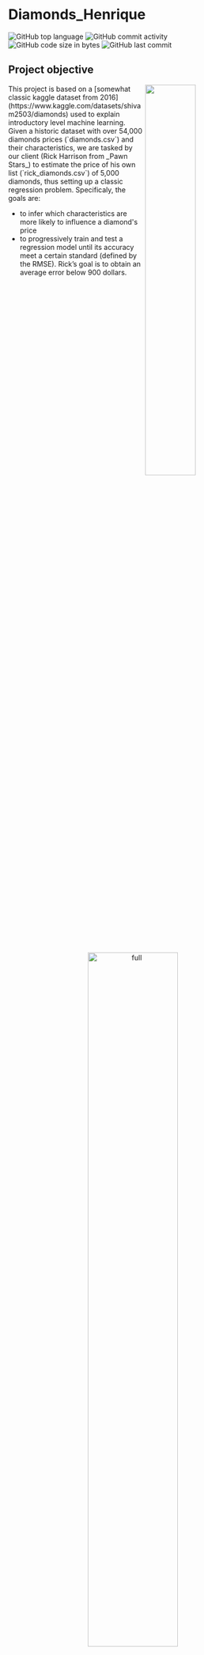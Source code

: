 # Diamonds_Henrique

![GitHub top language](https://img.shields.io/github/languages/top/hbatistuzzo/Diamonds_Henrique)
![GitHub commit activity](https://img.shields.io/github/commit-activity/m/hbatistuzzo/Diamonds_Henrique)
![GitHub code size in bytes](https://img.shields.io/github/languages/code-size/hbatistuzzo/Diamonds_Henrique)
![GitHub last commit](https://img.shields.io/github/last-commit/hbatistuzzo/Diamonds_Henrique)

## Project objective

<img src="images/diamonds.jpg" align="right" width="45%"/>
This project is based on a [somewhat classic kaggle dataset from 2016](https://www.kaggle.com/datasets/shivam2503/diamonds) used to explain introductory level machine learning.
Given a historic dataset with over 54,000 diamonds prices (`diamonds.csv`) and their characteristics, we are tasked by our client (Rick Harrison from _Pawn Stars_) to estimate the price of his own list (`rick_diamonds.csv`)
of 5,000 diamonds, thus setting up a classic regression problem. Specificaly, the goals are:


- to infer which characteristics are more likely to influence a diamond's price
- to progressively train and test a regression model until its accuracy meet a certain standard (defined by the RMSE). Rick’s goal is to obtain an average error below 900 dollars.


<p align="center"><img src="images/challenge_objectives.png" alt="full"  width="60%"></p>

---

## Technologies
- Python 3.8.3
	- Pandas 1.4.4
	- Numpy 1.20.3
	- Pycaret 2.3.10
	- Seaborn 0.11.2
	- Matplotlib 3.5.3
	- SQLAlchemy 1.4.42
	- Scikit-learn 1.1

---

## Dataset Description and Inspection:

The list of diamonds contains the following information:

- carat (0.2-5.01): The carat is the diamond’s physical weight measured in metric carats. One carat equals 0.20 gram and is subdivided into 100 points.
- cut (Fair, Good, Very Good, Premium, Ideal): The quality of the cut. The more precise the diamond is cut, the more captivating the diamond is to the eye thus of high grade.
- color (from J (worst) to D (best)): The colour of gem-quality diamonds occurs in many hues. In the range from colourless to light yellow or light brown. Colourless diamonds are the rarest. Other natural colours (blue, red, pink for example) are known as "fancy,” and their colour grading is different than from white colorless diamonds.
- clarity (I1 (worst), SI2, SI1, VS2, VS1, VVS2, VVS1, IF (best)): Diamonds can have internal characteristics known as inclusions or external characteristics known as blemishes. Diamonds without inclusions or blemishes are rare; however, most characteristics can only be seen with magnification.
- depth (43-79): It is the total depth percentage which equals to z / mean(x, y) = 2 * z / (x + y). The depth of the diamond is its height (in millimetres) measured from the culet (bottom tip) to the table (flat, top surface) as referred in the labelled diagram above.
- table (43-95): It is the width of the top of the diamond relative to widest point. It gives diamond stunning fire and brilliance by reflecting lights to all directions which when seen by an observer, seems lustrous.
- price ($326 - $18826): It is the price of the diamond in US dollars. It is our very target column in the dataset.
- x (0 - 10.74): Length of the diamond (in mm)
- y (0 - 58.9): Width of the diamond (in mm)
- z (0 - 31.8): Depth of the diamond (in mm)

<p align="center"><img src="images/diamonds.jfif" alt="fuller"  width="60%"></p>

- The dataset itself doesn't need any cleaning other than the removal of a few lines where dimensions (y or x) are set to zero, which is physically impossible.
- diamonds.describe yields an univariate analysis for statistical description:

|       |        carat |        depth |        table |        price |            x |            y |            z |
|------:|-------------:|-------------:|-------------:|-------------:|-------------:|-------------:|-------------:|
| count | 48940.000000 | 48940.000000 | 48940.000000 | 48940.000000 | 48940.000000 | 48940.000000 | 48940.000000 |
|  mean |     0.797817 |    61.751931 |    57.451161 |  3934.409644 |     5.730712 |     5.734333 |     3.538648 |
|   std |     0.474126 |     1.430026 |     2.233450 |  3989.333861 |     1.121920 |     1.145344 |     0.706817 |
|   min |     0.200000 |    43.000000 |    43.000000 |   326.000000 |     0.000000 |     0.000000 |     0.000000 |
|   25% |     0.400000 |    61.000000 |    56.000000 |   949.000000 |     4.710000 |     4.720000 |     2.910000 |
|   50% |     0.700000 |    61.800000 |    57.000000 |  2401.000000 |     5.690000 |     5.710000 |     3.520000 |
|   75% |     1.040000 |    62.500000 |    59.000000 |  5331.250000 |     6.540000 |     6.540000 |     4.040000 |
|   max |     5.010000 |    79.000000 |    95.000000 | 18823.000000 |    10.740000 |    58.900000 |    31.800000 |

---

## Exploring each of the attributes:

### Price

- "Price", as expected, is skewed. There are few diamonds which are worth too much and a lot of diamonds with reasonably small prices.

<p align="center"><img src="images/prices.png" alt="prices"  width="100%"></p>

### Cuts

- Most of the diamonds have **Ideal Cuts** with a ratio of **39.95%** followed by **Premium Cuts** and **Very Good Cuts**
<p align="center"><img src="images/cuts.png" alt="cut"  width="100%"></p>

-In absolute values, we get:

<p align="center"><img src="images/cuts_abs.png" alt="cut"  width="100%"></p>

#### Price distribution of diamond cuts:

<p align="center"><img src="images/cut_prices.png" alt="cuts"  width="100%"></p>

- diamonds with **Ideal Cut** costs between **$326** and **$2500**
- diamonds with **Premium Cut** costs between **$326** and **$5000**
- diamonds with **Very Good Cut** costs between **$336** and **$4800**
- diamonds with **Good Cut** costs between **$327** and **$4700**
- diamonds with **Fair Cut** costs between **$337** and **$5000**


#### Colors

- Most of the diamonds have **G** color with a ratio of **20.93%** followed by **E** and **F**
- Only a few have **J** (worst) color with a ratio of **5.21%**.

<p align="center"><img src="images/color.png" alt="color"  width="100%"></p>

-In absolute values, we get:

<p align="center"><img src="images/color_abs.png" alt="colors"  width="100%"></p>

#### Cuts

---

- Bivariate Analysis: let's analyze the correlation matrix between the variables:

<p align="center">

|       |    carat |     depth |     table |     price |         x |         y |        z |
|------:|---------:|----------:|----------:|----------:|----------:|----------:|---------:|
| carat | 1.000000 |  0.027074 |  0.181688 |  0.922186 |  0.975152 |  0.949687 | 0.951824 |
| depth | 0.027074 |  1.000000 | -0.297123 | -0.012037 | -0.025858 | -0.029903 | 0.094344 |
| table | 0.181688 | -0.297123 |  1.000000 |  0.127832 |  0.195367 |  0.183362 | 0.150646 |
| price | 0.922186 | -0.012037 |  0.127832 |  1.000000 |  0.885019 |  0.864059 | 0.860247 |
|     x | 0.975152 | -0.025858 |  0.195367 |  0.885019 |  1.000000 |  0.972447 | 0.969336 |
|     y | 0.949687 | -0.029903 |  0.183362 |  0.864059 |  0.972447 |  1.000000 | 0.948768 |
|     z | 0.951824 |  0.094344 |  0.150646 |  0.860247 |  0.969336 |  0.948768 | 1.000000 |

</p>

Which can also be visualized as a heatmap of correlations:

<p align="center"><img src="images/heatmap.png" alt="heat"  width="75%"></p>

The price of a diamond has a direct correlation with its dimensions (and hence with the carat, since the weight of the diamonds is itself a function of its dimensions). It is not a straight linear correlation but an exponential one.
There are other relevant features which also influence its price, such as color, clarity and cut. A pairplot of these attributes can be useful in inspecting these relations:

<p align="center"><img src="images/output.png" alt="pp"  width="75%"></p>

---

## Modelling

- A first modelling atempt will be performed by exploring the relationship between price and the physical dimensions of the diamonds.

---

## Steps
1 - Price predicted as the mean of prices from diamonds.csv(3980)


2 - Price predicted using carat as the only variable from diamonds.csv(1605)


3 - Price predicted using carat and depth variables from diamonds.csv(1598)


4 - Price predicted using carat and table variables from diamonds.csv(1595)


5 - Price predicted using carat,table and depth variables from diamonds.csv(1583)


6 - Price predicted using carat,table,depth and clarity variables from diamonds.csv(1217); Cut does not seen to influence the model


7 - Price predicted using carat,table,depth, clarity and color variables from diamonds.csv(987); Cut does not seen to influence the model


8 - Price predicted using carat,table,depth,x, clarity and color variables from diamonds.csv(709); Cut does not seen to influence the model


X was the missing piece in this linear regression model


9 - Price predicted using carat,table,depth,x, clarity , color and cut(grouped by Fair and Good) variables from diamonds.csv(688)

---

# Conclusion
Using most of the data of the original DataFrame significantly improved the preciseness of the model.